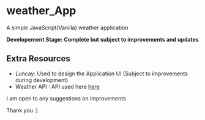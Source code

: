 # weather_App

A simple JavaScript(Vanilla) weather application

**Developement Stage: Complete but subject to improvements and updates**

## Extra Resources
  - Luncay: Used to design the Application UI (Subject to improvements during development)
  - Weather API : API used here [here](https://www.weatherapi.com)

I am open to any suggestions on improvements

Thank you :)